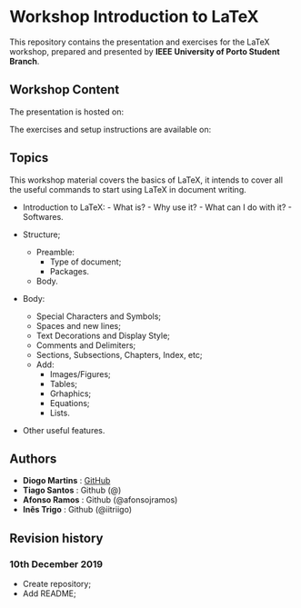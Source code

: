 # Workshop Introduction to LaTeX

This repository contains the presentation and exercises for the LaTeX workshop, prepared and presented by **IEEE University of Porto Student Branch**.

## Workshop Content

The presentation is hosted on: 

The exercises and setup instructions are available on:

## Topics

This workshop material covers the basics of LaTeX, it intends to cover all the useful commands to start using LaTeX in document writing.

- Introduction to LaTeX:
		- What is?
		- Why use it?
		- What can I do with it?
		- Softwares.

- Structure;
	- Preamble:
		- Type of document;
		- Packages.
	- Body.

- Body:
	- Special Characters and Symbols;
	- Spaces and new lines;
	- Text Decorations and Display Style;
	- Comments and Delimiters;
	- Sections, Subsections, Chapters, Index, etc;
	- Add:
		- Images/Figures;
		- Tables;
		- Grhaphics;
		- Equations;
		- Lists.
- Other useful features.

## Authors

- **Diogo Martins** : [GitHub](https://github.com/diogomartins96)
- **Tiago Santos** : Github (@)
- **Afonso Ramos** : Github (@afonsojramos) 
- **Inês Trigo** : Github (@iitriigo)

## Revision history

### 10th December 2019

- Create repository;
- Add README;
